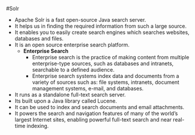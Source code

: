 #Solr

- Apache Solr is a fast open-source Java search server.
- It helps us in finding the required information from such a large source.
- It enables you to easily create search engines which searches websites, databases and files.
- It is an open source enterprise search platform.
	- **Enterprise Search**
		- Enterprise search is the practice of making content from multiple enterprise-type sources, such as databases and intranets, searchable to a defined audience.
		- Enterprise search systems index data and documents from a variety of sources such as: file systems, intranets, document management systems, e-mail, and databases. 
- It runs as a standalone full-text search server.
- Its built upon a Java library called Lucene.
- It can be used to index and search documents and email attachments.
- It powers the search and navigation features of many of the world’s largest Internet sites, enabling powerful full-text search and near real-time indexing. 




